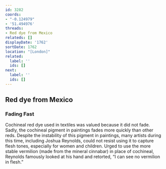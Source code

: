 ```yaml
---
id: 3282
coords:
- "-0.124979"
- '51.494976'
threads:
- Red dye from Mexico
relateds: []
displayDate: '1762'
sortDate: 1762
location: "[London]"
related:
  label: ''
  ids: []
next:
  label: ''
  ids: []
---
```


## Red dye from Mexico

### Fading Fast

Cochineal red dye used in textiles was valued because it did not fade. Sadly, the cochineal pigment in paintings fades more quickly than other reds. Despite the instability of this pigment in paintings, many artists during this time, including Joshua Reynolds, could not resist using it to capture flesh tones, especially for women and children. Urged to use the more stable vermilion (made from the mineral cinnabar) in place of cochineal, Reynolds famously looked at his hand and retorted, “I can see no vermilion in flesh.” 

